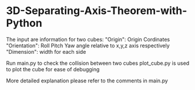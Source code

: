 # 3D-Separating-Axis-Theorem-with-Python

The input are information for two cubes:
"Origin": Origin Cordinates
"Orientation": Roll Pitch Yaw angle relative to x,y,z axis respectively
"Dimension": width for each side

Run main.py to check the collision between two cubes
plot_cube.py is used to plot the cube for ease of debugging

More detailed explanation please refer to the comments in main.py